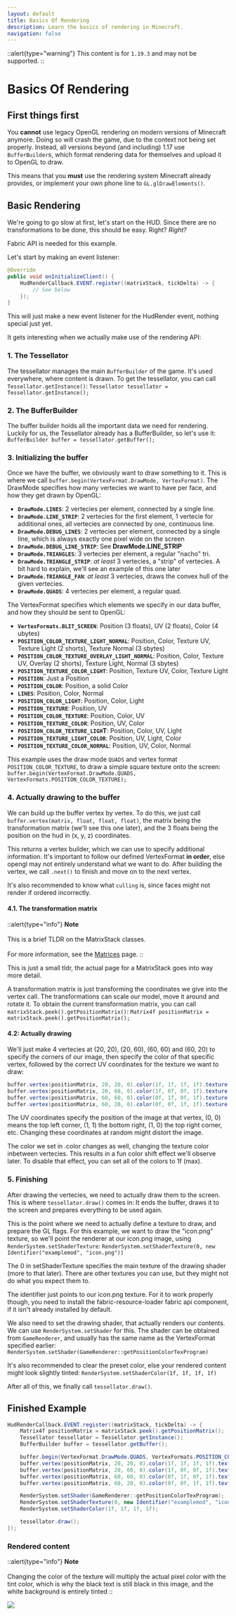 ```yaml
---
layout: default
title: Basics Of Rendering
description: Learn the basics of rendering in Minecraft.
navigation: false
---
```


::alert{type="warning"}
This content is for `1.19.3` and may not be supported.
::

# Basics Of Rendering

## First things first

You **cannot** use legacy OpenGL rendering on modern versions of Minecraft anymore. Doing so will crash the game, due to the context not being set properly. Instead, all versions beyond (and including) 1.17 use `BufferBuilder`s, which format rendering data for themselves and upload it to OpenGL to draw.

This means that you **must** use the rendering system Minecraft already provides, or implement your own phone line to `GL.glDrawElements()`.

## Basic Rendering

We're going to go slow at first, let's start on the HUD. Since there are no transformations to be done, this should be easy. Right? *Right?*

Fabric API is needed for this example.

Let's start by making an event listener:
```java
@Override
public void onInitializeClient() {
    HudRenderCallback.EVENT.register((matrixStack, tickDelta) -> {
        // See below
    });
}
```

This will just make a new event listener for the HudRender event, nothing special just yet.

It gets interesting when we actually make use of the rendering API:

### 1. The Tessellator
The tessellator manages the main `BufferBuilder` of the game. It's used everywhere, where content is drawn. To get the tessellator, you can call `Tessellator.getInstance()`: `Tessellator tessellator = Tessellator.getInstance();`

### 2. The BufferBuilder
The buffer builder holds all the important data we need for rendering. Luckily for us, the Tessellator already has a BufferBuilder, so let's use it: `BufferBuilder buffer = tessellator.getBuffer();`

### 3. Initializing the buffer
Once we have the buffer, we obviously want to draw something to it. This is where we call `buffer.begin(VertexFormat.DrawMode, VertexFormat)`. The DrawMode specifies how many vertecies we want to have per face, and how they get drawn by OpenGL: 
- **`DrawMode.LINES`**: 2 vertecies per element, connected by a single line.
- **`DrawMode.LINE_STRIP`**: 2 vertecies for the first element, 1 vertecie for additional ones, all vertecies are connected by one, continuous line.
- **`DrawMode.DEBUG_LINES`**: 2 vertecies per element, connected by a single line, which is always exactly one pixel wide on the screen
- **`DrawMode.DEBUG_LINE_STRIP`**: See **DrawMode.LINE_STRIP**
- **`DrawMode.TRIANGLES`**: 3 vertecies per element, a regular "nacho" tri.
- **`DrawMode.TRIANGLE_STRIP`**: *at least* 3 vertecies, a "strip" of vertecies. A bit hard to explain, we'll see an example of this one later
- **`DrawMode.TRIANGLE_FAN`**: *at least* 3 vertecies, draws the convex hull of the given vertecies.
- **`DrawMode.QUADS`**: 4 vertecies per element, a regular quad.

The VertexFormat specifies which elements we specify in our data buffer, and how they should be sent to OpenGL:
- **`VertexFormats.BLIT_SCREEN`**: Position (3 floats), UV (2 floats), Color (4 ubytes)
- **`POSITION_COLOR_TEXTURE_LIGHT_NORMAL`**: Position, Color, Texture UV, Texture Light (2 shorts), Texture Normal (3 sbytes)
- **`POSITION_COLOR_TEXTURE_OVERLAY_LIGHT_NORMAL`**: Position, Color, Texture UV, Overlay (2 shorts), Texture Light, Normal (3 sbytes)
- **`POSITION_TEXTURE_COLOR_LIGHT`**: Position, Texture UV, Color, Texture Light
- **`POSITION`**: Just a Position
- **`POSITION_COLOR`**: Position, a solid Color
- **`LINES`**: Position, Color, Normal
- **`POSITION_COLOR_LIGHT`**: Position, Color, Light
- **`POSITION_TEXTURE`**: Position, UV
- **`POSITION_COLOR_TEXTURE`**: Position, Color, UV
- **`POSITION_TEXTURE_COLOR`**: Position, UV, Color
- **`POSITION_COLOR_TEXTURE_LIGH`T**: Position, Color, UV, Light
- **`POSITION_TEXTURE_LIGHT_COLOR`**: Position, UV, Light, Color
- **`POSITION_TEXTURE_COLOR_NORMAL`**: Position, UV, Color, Normal

This example uses the draw mode `QUADS` and vertex format `POSITION_COLOR_TEXTURE`, to draw a simple square texture onto the screen: `buffer.begin(VertexFormat.DrawMode.QUADS, VertexFormats.POSITION_COLOR_TEXTURE);`

### 4. Actually drawing to the buffer

We can build up the buffer vertex by vertex. To do this, we just call `buffer.vertex(matrix, float, float, float)`, the matrix being the transformation matrix (we'll see this one later), and the 3 floats being the position on the hud in (x, y, z) coordinates.

This returns a vertex builder, which we can use to specify additional information. It's important to follow our defined VertexFormat **in order**, else opengl may not entirely understand what we want to do. After building the vertex, we call `.next()` to finish and move on to the next vertex.

It's also recommended to know what `culling` is, since faces might not render if ordered incorrectly.

#### 4.1. The transformation matrix

::alert{type="info"}
**Note**
<br><br>
This is a brief TLDR on the MatrixStack classes.<br><br>For more information, see the [Matrices](/rendering/matrices) page.
::

This is just a small tldr, the actual page for a MatrixStack goes into way more detail.

A transformation matrix is just transforming the coordinates we give into the vertex call. The transformations can scale our model, move it around and rotate it. To obtain the current transformation matrix, you can call `matrixStack.peek().getPositionMatrix()`: `Matrix4f positionMatrix = matrixStack.peek().getPositionMatrix();`

#### 4.2: Actually drawing

We'll just make 4 vertecies at (20, 20), (20, 60), (60, 60) and (60, 20) to specify the corners of our image, then specify the color of that specific vertex, followed by the correct UV coordinates for the texture we want to draw:
```java
buffer.vertex(positionMatrix, 20, 20, 0).color(1f, 1f, 1f, 1f).texture(0f, 0f).next();
buffer.vertex(positionMatrix, 20, 60, 0).color(1f, 0f, 0f, 1f).texture(0f, 1f).next();
buffer.vertex(positionMatrix, 60, 60, 0).color(0f, 1f, 0f, 1f).texture(1f, 1f).next();
buffer.vertex(positionMatrix, 60, 20, 0).color(0f, 0f, 1f, 1f).texture(1f, 0f).next();
```
The UV coordinates specify the position of the image at that vertex, (0, 0) means the top left corner, (1, 1) the bottom right, (1, 0) the top right corner, etc. Changing these coordinates at random might distort the image.

The color we set in .color changes as well, changing the texture color inbetween vertecies. This results in a fun color shift effect we'll observe later. To disable that effect, you can set all of the colors to 1f (max).

### 5. Finishing
After drawing the vertecies, we need to actually draw them to the screen. This is where `tessellator.draw()` comes in: It ends the buffer, draws it to the screen and prepares everything to be used again.

This is the point where we need to actually define a texture to draw, and prepare the GL flags. For this example, we want to draw the "icon.png" texture, so we'll point the renderer at our icon.png image, using `RenderSystem.setShaderTexture`: `RenderSystem.setShaderTexture(0, new Identifier("examplemod", "icon.png"))`

The 0 in setShaderTexture specifies the main texture of the drawing shader (more to that later). There are other textures you can use, but they might not do what you expect them to.

The identifier just points to our icon.png texture. For it to work properly though, you need to install the fabric-resource-loader fabric api component, if it isn't already installed by default.

We also need to set the drawing shader, that actually renders our contents. We can use `RenderSystem.setShader` for this. The shader can be obtained from `GameRenderer`, and usually has the same name as the VertexFormat specified earlier: `RenderSystem.setShader(GameRenderer::getPositionColorTexProgram)`

It's also recommended to clear the preset color, else your rendered content might look slightly tinted: `RenderSystem.setShaderColor(1f, 1f, 1f, 1f)`

After all of this, we finally call `tessellator.draw()`.

## Finished Example
```java
HudRenderCallback.EVENT.register((matrixStack, tickDelta) -> {
    Matrix4f positionMatrix = matrixStack.peek().getPositionMatrix();
    Tessellator tessellator = Tessellator.getInstance();
    BufferBuilder buffer = tessellator.getBuffer();

    buffer.begin(VertexFormat.DrawMode.QUADS, VertexFormats.POSITION_COLOR_TEXTURE);
    buffer.vertex(positionMatrix, 20, 20, 0).color(1f, 1f, 1f, 1f).texture(0f, 0f).next();
    buffer.vertex(positionMatrix, 20, 60, 0).color(1f, 0f, 0f, 1f).texture(0f, 1f).next();
    buffer.vertex(positionMatrix, 60, 60, 0).color(0f, 1f, 0f, 1f).texture(1f, 1f).next();
    buffer.vertex(positionMatrix, 60, 20, 0).color(0f, 0f, 1f, 1f).texture(1f, 0f).next();

    RenderSystem.setShader(GameRenderer::getPositionColorTexProgram);
    RenderSystem.setShaderTexture(0, new Identifier("examplemod", "icon.png"));
    RenderSystem.setShaderColor(1f, 1f, 1f, 1f);

    tessellator.draw();
});
```

### Rendered content

::alert{type="info"}
**Note**
<br><br>
Changing the color of the texture will multiply the actual pixel color with the tint color, which is why the black text is still black in this image, and the white background is entirely tinted
::

![](/rendering/basics_0.png)